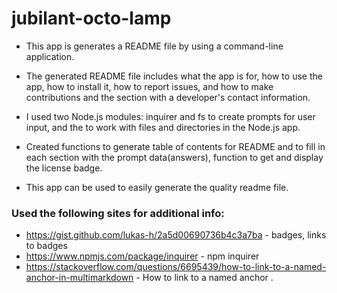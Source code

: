 # jubilant-octo-lamp

* This app is generates a README file by using a command-line application.

* The generated README file includes what the app is for, how to use the app, how to install it, how to report issues, and how to make contributions and the section with a developer's contact information.

- I used two Node.js modules: inquirer and fs to create prompts for user input, and the to work with files and directories in the Node.js app.

- Created functions to generate table of contents for README and to fill in each section with the prompt data(answers), function to get and display the license badge.

- This app can be used to easily generate the quality readme file.


### Used the following sites for additional info:

- https://gist.github.com/lukas-h/2a5d00690736b4c3a7ba - badges, links to badges
- https://www.npmjs.com/package/inquirer - npm inquirer
- https://stackoverflow.com/questions/6695439/how-to-link-to-a-named-anchor-in-multimarkdown - How to link to a named anchor .